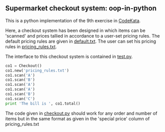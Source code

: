 ## Supermarket checkout system: oop-in-python
This is a python implementation of the 9th exercise in [CodeKata](http://codekata.com/kata/kata09-back-to-the-checkout/ "Kata 09").

Here, a checkout system has been designed in which items can be 'scanned' and prices tallied in accordance to a user-set pricing rules. The default pricing rules are given in [default.txt](https://github.com/vineethshankar/oop-in-python/blob/master/default.txt). The user can set his pricing rules in [pricing_rules.txt](https://github.com/vineethshankar/oop-in-python/blob/master/pricing_rules.txt).

The interface to this checkout system is contained in [test.py](https://github.com/vineethshankar/oop-in-python/blob/master/test.py).

```python
co1 = Checkout()
co1.new('pricing_rules.txt')
co1.scan('A')
co1.scan('B')
co1.scan('A')
co1.scan('A')
co1.scan('B')
co1.scan('C')
print 'The bill is ', co1.total()
```

The code given in [checkout.py](https://github.com/vineethshankar/oop-in-python/blob/master/checkout.py) should work for any order and number of items but in the same format as given in the 'special price' column of pricing_rules.txt
